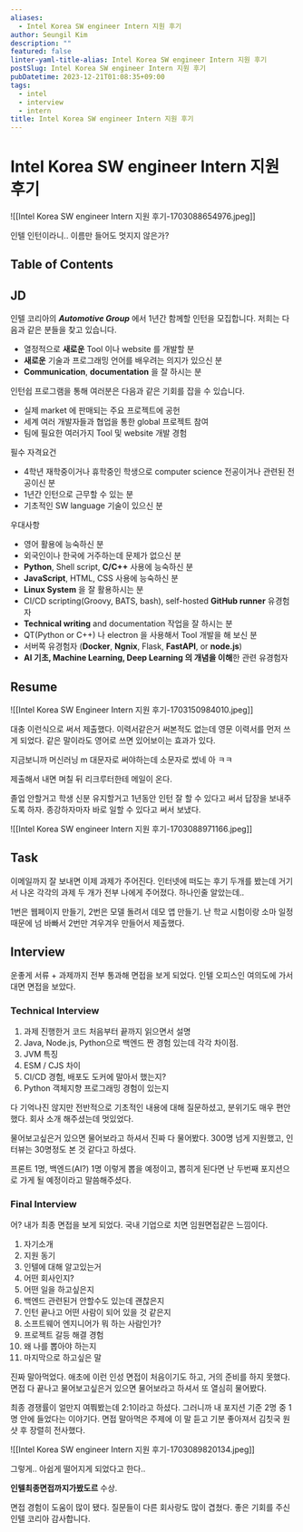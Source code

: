 ```yaml
---
aliases:
  - Intel Korea SW engineer Intern 지원 후기
author: Seungil Kim
description: ""
featured: false
linter-yaml-title-alias: Intel Korea SW engineer Intern 지원 후기
postSlug: Intel Korea SW engineer Intern 지원 후기
pubDatetime: 2023-12-21T01:08:35+09:00
tags:
  - intel
  - interview
  - intern
title: Intel Korea SW engineer Intern 지원 후기
---
```

# Intel Korea SW engineer Intern 지원 후기

![[Intel Korea SW engineer Intern 지원 후기-1703088654976.jpeg]]

인텔 인턴이라니.. 이름만 들어도 멋지지 않은가?

## Table of Contents

## JD

인텔 코리아의 _**Automotive Group**_ 에서 1년간 함께할 인턴을 모집합니다. 저희는 다음과 같은 분들을 찾고 있습니다.

- 열정적으로 **새로운** Tool 이나 website 를 개발할 분
- **새로운** 기술과 프로그래밍 언어를 배우려는 의지가 있으신 분
- **Communication**, **documentation** 을 잘 하시는 분

인턴쉽 프로그램을 통해 여러분은 다음과 같은 기회를 잡을 수 있습니다.

- 실제 market 에 판매되는 주요 프로젝트에 공헌
- 세계 여러 개발자들과 협업을 통한 global 프로젝트 참여
- 팀에 필요한 여러가지 Tool 및 website 개발 경험

필수 자격요건

- 4학년 재학중이거나 휴학중인 학생으로 computer science 전공이거나 관련된 전공이신 분
- 1년간 인턴으로 근무할 수 있는 분
- 기초적인 SW language 기술이 있으신 분

우대사항

- 영어 활용에 능숙하신 분
- 외국인이나 한국에 거주하는데 문제가 없으신 분
- **Python**, Shell script, **C/C++** 사용에 능숙하신 분
- **JavaScript**, HTML, CSS 사용에 능숙하신 분
- **Linux System** 을 잘 활용하시는 분
- CI/CD scripting(Groovy, BATS, bash), self-hosted **GitHub runner** 유경험자
- **Technical writing** and documentation 작업을 잘 하시는 분
- QT(Python or C++) 나 electron 을 사용해서 Tool 개발을 해 보신 분
- 서버쪽 유경험자 (**Docker**, **Ngnix**, Flask, **FastAPI**, or **node.js**)
- **AI 기초, Machine Learning, Deep Learning 의 개념을 이해**한 관련 유경험자

## Resume

![[Intel Korea SW Engineer Intern 지원 후기-1703150984010.jpeg]]

대충 이런식으로 써서 제출했다. 이력서같은거 써본적도 없는데 영문 이력서를 먼저 쓰게 되었다. 같은 말이라도 영어로 쓰면 있어보이는 효과가 있다. 

지금보니까 머신러닝 m 대문자로 써야하는데 소문자로 썼네 아 ㅋㅋ

제출해서 내면 며칠 뒤 리크루터한테 메일이 온다.

졸업 안할거고 학생 신분 유지할거고 1년동안 인턴 잘 할 수 있다고 써서 답장을 보내주도록 하자. 종강하자마자 바로 일할 수 있다고 써서 보냈다.

![[Intel Korea SW engineer Intern 지원 후기-1703088971166.jpeg]]

## Task

이메일까지 잘 보내면 이제 과제가 주어진다. 인터넷에 떠도는 후기 두개를 봤는데 거기서 나온 각각의 과제 두 개가 전부 나에게 주어졌다. 하나인줄 알았는데.. 

1번은 웹페이지 만들기, 2번은 모델 돌려서 데모 앱 만들기. 난 학교 시험이랑 소마 일정때문에 넘 바빠서 2번만 겨우겨우 만들어서 제출했다. 

## Interview

운좋게 서류 + 과제까지 전부 통과해 면접을 보게 되었다. 인텔 오피스인 여의도에 가서 대면 면접을 보았다. 

### Technical Interview

1. 과제 진행한거 코드 처음부터 끝까지 읽으면서 설명
2. Java, Node.js, Python으로 백엔드 짠 경험 있는데 각각 차이점.
3. JVM 특징
4. ESM / CJS 차이
5. CI/CD 경험, 배포도 도커에 말아서 했는지?
6. Python 객체지향 프로그래밍 경험이 있는지

다 기억나진 않지만 전반적으로 기초적인 내용에 대해 질문하셨고, 분위기도 매우 편안했다. 회사 소개 해주셨는데 멋있었다. 

물어보고싶은거 있으면 물어보라고 하셔서 진짜 다 물어봤다. 300명 넘게 지원했고, 인터뷰는 30명정도 본 것 같다고 하셨다. 

프론트 1명, 백엔드(AI?) 1명 이렇게 뽑을 예정이고, 뽑히게 된다면 난 두번째 포지션으로 가게 될 예정이라고 말씀해주셨다. 

### Final Interview

어? 내가 최종 면접을 보게 되었다. 국내 기업으로 치면 임원면접같은 느낌이다. 

1. 자기소개
2. 지원 동기
3. 인텔에 대해 알고있는거
4. 어떤 회사인지?
5. 어떤 일을 하고싶은지
6. 백엔드 관련된거 안할수도 있는데 괜찮은지
7. 인턴 끝나고 어떤 사람이 되어 있을 것 같은지
8. 소프트웨어 엔지니어가 뭐 하는 사람인가?
9. 프로젝트 갈등 해결 경험
10. 왜 나를 뽑아야 하는지
11. 마지막으로 하고싶은 말

진짜 말아먹었다. 애초에 이런 인성 면접이 처음이기도 하고, 거의 준비를 하지 못했다. 면접 다 끝나고 물어보고싶은거 있으면 물어보라고 하셔서 또 열심히 물어봤다.

최종 경쟁률이 얼만지 여쭤봤는데 2:1이라고 하셨다. 그러니까 내 포지션 기준 2명 중 1명 안에 들었다는 이야기다. 면접 말아먹은 주제에 이 말 듣고 기분 좋아져서 김칫국 원샷 후 장렬히 전사했다.

![[Intel Korea SW engineer Intern 지원 후기-1703089820134.jpeg]]

그렇게.. 아쉽게 떨어지게 되었다고 한다..

**인텔최종면접까지가봤도르** 수상.

면접 경험이 도움이 많이 됐다. 질문들이 다른 회사랑도 많이 겹쳤다. 좋은 기회를 주신 인텔 코리아 감사합니다.